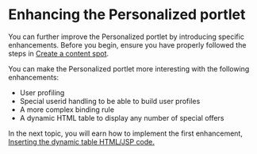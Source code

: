 # Enhancing the Personalized portlet

You can further improve the Personalized portlet by introducing specific enhancements. Before you begin, ensure you have properly followed the steps in [Create a content spot](pzn_demo_create_content_spot.md).


You can make the Personalized portlet more interesting with the following enhancements:

- User profiling  
- Special userid handling to be able to build user profiles  
- A more complex binding rule  
- A dynamic HTML table to display any number of special offers  

In the next topic, you will earn how to implement the first enhancement, [Inserting the dynamic table HTML/JSP code.](./pzn_demo_insert_dynamic_table_code.md)
